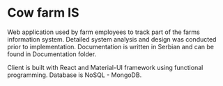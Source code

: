 # Cow farm IS

Web application used by farm employees to track part of the farms information system.
Detailed system analysis and design was conducted prior to implementation. Documentation is written in Serbian and can be found in Documentation folder.

Client is built with React and Material-UI framework using functional programming.
Database is NoSQL - MongoDB.
